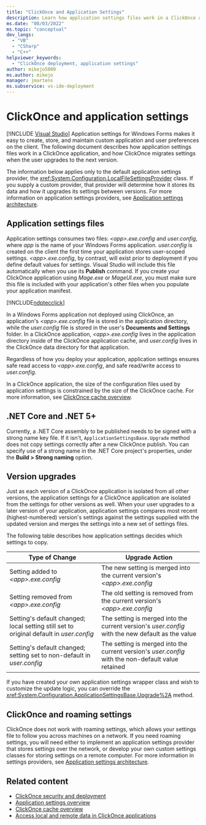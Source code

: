 ```yaml
---
title: "ClickOnce and Application Settings"
description: Learn how application settings files work in a ClickOnce application and how ClickOnce migrates settings when the user upgrades to the next version.
ms.date: "08/03/2022"
ms.topic: "conceptual"
dev_langs:
  - "VB"
  - "CSharp"
  - "C++"
helpviewer_keywords:
  - "ClickOnce deployment, application settings"
author: mikejo5000
ms.author: mikejo
manager: jmartens
ms.subservice: vs-ide-deployment
---
```

# ClickOnce and application settings

 [!INCLUDE [Visual Studio](~/includes/applies-to-version/vs-windows-only.md)]
Application settings for Windows Forms makes it easy to create, store, and maintain custom application and user preferences on the client. The following document describes how application settings files work in a ClickOnce application, and how ClickOnce migrates settings when the user upgrades to the next version.

 The information below applies only to the default application settings provider, the <xref:System.Configuration.LocalFileSettingsProvider> class. If you supply a custom provider, that provider will determine how it stores its data and how it upgrades its settings between versions. For more information on application settings providers, see [Application settings architecture](/dotnet/framework/winforms/advanced/application-settings-architecture).

## Application settings files

 Application settings consumes two files: *\<app>.exe.config* and *user.config*, where *app* is the name of your Windows Forms application. *user.config* is created on the client the first time your application stores user-scoped settings. *\<app>.exe.config*, by contrast, will exist prior to deployment if you define default values for settings. Visual Studio will include this file automatically when you use its **Publish** command. If you create your ClickOnce application using *Mage.exe* or *MageUI.exe*, you must make sure this file is included with your application's other files when you populate your application manifest.

 [!INCLUDE[ndptecclick](../deployment/includes/dotnet-dotnetmage-exe.md)]

 In a Windows Forms application not deployed using ClickOnce, an application's *\<app>.exe.config* file is stored in the application directory, while the *user.config* file is stored in the user's **Documents and Settings** folder. In a ClickOnce application, *\<app>.exe.config* lives in the application directory inside of the ClickOnce application cache, and *user.config* lives in the ClickOnce data directory for that application.

 Regardless of how you deploy your application, application settings ensures safe read access to *\<app>.exe.config*, and safe read/write access to *user.config*.

 In a ClickOnce application, the size of the configuration files used by application settings is constrained by the size of the ClickOnce cache. For more information, see [ClickOnce cache overview](../deployment/clickonce-cache-overview.md).

## .NET Core and .NET 5+

Currently, a .NET Core assembly to be published needs to be signed with a strong name key file. If it isn't, `ApplicationSettingsBase.Upgrade` method does not copy settings correctly after a new ClickOnce publish. You can specify use of a strong name in the .NET Core project's properties, under the **Build > Strong naming** option.

## Version upgrades

 Just as each version of a ClickOnce application is isolated from all other versions, the application settings for a ClickOnce application are isolated from the settings for other versions as well. When your user upgrades to a later version of your application, application settings compares most recent (highest-numbered) version's settings against the settings supplied with the updated version and merges the settings into a new set of settings files.

 The following table describes how application settings decides which settings to copy.

|Type of Change|Upgrade Action|
|--------------------|--------------------|
|Setting added to *\<app>.exe.config*|The new setting is merged into the current version's *\<app>.exe.config*|
|Setting removed from *\<app>.exe.config*|The old setting is removed from the current version's *\<app>.exe.config*|
|Setting's default changed; local setting still set to original default in *user.config*|The setting is merged into the current version's *user.config* with the new default as the value|
|Setting's default changed; setting set to non-default in *user.config*|The setting is merged into the current version's *user.config* with the non-default value retained|

If you have created your own application settings wrapper class and wish to customize the update logic, you can override the <xref:System.Configuration.ApplicationSettingsBase.Upgrade%2A> method.

## ClickOnce and roaming settings

 ClickOnce does not work with roaming settings, which allows your settings file to follow you across machines on a network. If you need roaming settings, you will need either to implement an application settings provider that stores settings over the network, or develop your own custom settings classes for storing settings on a remote computer. For more information in settings providers, see [Application settings architecture](/dotnet/framework/winforms/advanced/application-settings-architecture).

## Related content

- [ClickOnce security and deployment](../deployment/clickonce-security-and-deployment.md)
- [Application settings overview](/dotnet/framework/winforms/advanced/application-settings-overview)
- [ClickOnce cache overview](../deployment/clickonce-cache-overview.md)
- [Access local and remote data in ClickOnce applications](../deployment/accessing-local-and-remote-data-in-clickonce-applications.md)